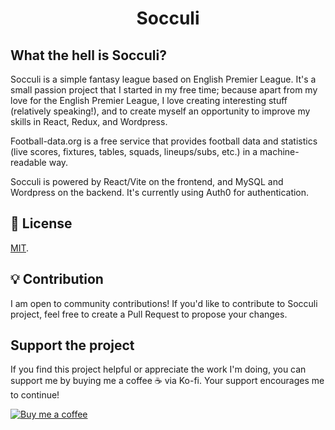<h1 align="center">Socculi</h1> 

## What the hell is Socculi?

Socculi is a simple fantasy league based on English Premier League. It's a small passion project that I started in my free time; because apart from my love for the English Premier League, I love creating interesting stuff (relatively speaking!), and to create myself an opportunity to improve my skills in React, Redux, and Wordpress.

Football-data.org is a free service that provides football data and statistics (live scores, fixtures, tables, squads, lineups/subs, etc.) in a machine-readable way.

Socculi is powered by React/Vite on the frontend, and MySQL and Wordpress on the backend. It's currently using Auth0 for authentication.


## 🔑 License

[MIT](LICENSE).

## 💡 Contribution

I am open to community contributions! If you'd like to contribute to Socculi project, feel free to create a Pull Request to propose your changes. 

## Support the project

If you find this project helpful or appreciate the work I'm doing, you can support me by buying me a coffee ☕️ via Ko-fi. Your support encourages me to continue!

[![Buy me a coffee](https://img.shields.io/badge/Support%20us%20on-Ko--fi-FF5E5B?style=flat-square&logo=kofi&logoColor=white)](https://ko-fi.com/shazish)



